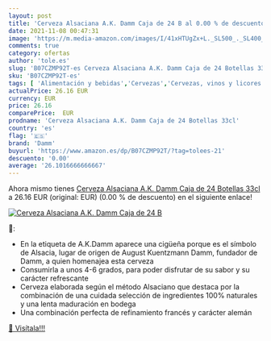 ```yaml
---
layout: post
title: 'Cerveza Alsaciana A.K. Damm Caja de 24 B al 0.00 % de descuento'
date: 2021-11-08 00:47:31
image: 'https://m.media-amazon.com/images/I/41xHTUgZx+L._SL500_._SL400_.jpg'
comments: true
category: ofertas
author: 'tole.es'
slug: 'B07CZMP92T-es Cerveza Alsaciana A.K. Damm Caja de 24 Botellas 33cl'
sku: 'B07CZMP92T-es'
tags: [ 'Alimentación y bebidas','Cervezas','Cervezas, vinos y licores','cerveza','damm', ]
actualPrice: 26.16 EUR
currency: EUR
price: 26.16
comparePrice:  EUR
prodname: 'Cerveza Alsaciana A.K. Damm Caja de 24 Botellas 33cl'
country: 'es'
flag: '🇪🇸'
brand: 'Damm'
buyurl: 'https://www.amazon.es/dp/B07CZMP92T/?tag=tolees-21'
descuento: '0.00'
average: '26.1016666666667'
---
```


Ahora mismo tienes [Cerveza Alsaciana A.K. Damm Caja de 24 Botellas 33cl](https://www.amazon.es/dp/B07CZMP92T/?tag=tolees-21) a 26.16 EUR (original:  EUR) (0.00 %  de descuento) en el siguiente enlace!

[![Cerveza Alsaciana A.K. Damm Caja de 24 B](https://m.media-amazon.com/images/I/41xHTUgZx+L._SL500_._SL400_.jpg)](https://www.amazon.es/dp/B07CZMP92T/?tag=tolees-21)

🔎:

- En la etiqueta de A.K.Damm aparece una cigüeña porque es el símbolo de Alsacia, lugar de origen de August Kuentzmann Damm, fundador de Damm, a quien homenajea esta cerveza
- Consumirla a unos 4-6 grados, para poder disfrutar de su sabor y su carácter refrescante
- Cerveza elaborada según el método Alsaciano que destaca por la combinación de una cuidada selección de ingredientes 100% naturales y una lenta maduración en bodega
- Una combinación perfecta de refinamiento francés y carácter alemán

[🛒 Visítala!!!](https://www.amazon.es/dp/B07CZMP92T/?tag=tolees-21)
